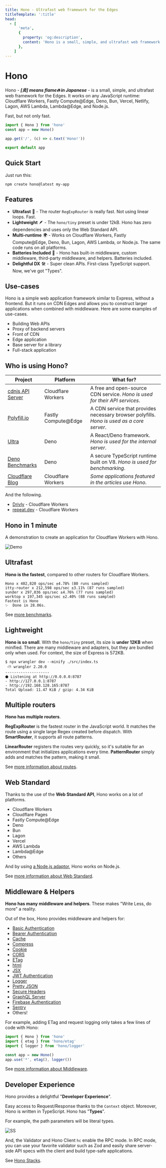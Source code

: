 ```yaml
---
title: Hono - Ultrafast web framework for the Edges
titleTemplate: ':title'
head:
  - [
      'meta',
      {
        property: 'og:description',
        content: 'Hono is a small, simple, and ultrafast web framework for the Edges. It works on Cloudflare Workers, Fastly Compute@Edge, Deno, Bun, Vercel, Netlify, Lagon, AWS Lambda, Lambda@Edge, and Node.js. Fast, but not only fast.',
      },
    ]
---
```


# Hono

Hono - _**\[炎\] means flame🔥 in Japanese**_ - is a small, simple, and ultrafast web framework for the Edges.
It works on any JavaScript runtime: Cloudflare Workers, Fastly Compute@Edge, Deno, Bun, Vercel, Netlify, Lagon, AWS Lambda, Lambda@Edge, and Node.js.

Fast, but not only fast.

```ts
import { Hono } from 'hono'
const app = new Hono()

app.get('/', (c) => c.text('Hono!'))

export default app
```

## Quick Start

Just run this:

```
npm create hono@latest my-app
```

## Features

- **Ultrafast** 🚀 - The router `RegExpRouter` is really fast. Not using linear loops. Fast.
- **Lightweight** 🪶 - The `hono/tiny` preset is under 12kB. Hono has zero dependencies and uses only the Web Standard API.
- **Multi-runtime** 🌍 - Works on Cloudflare Workers, Fastly Compute@Edge, Deno, Bun, Lagon, AWS Lambda, or Node.js. The same code runs on all platforms.
- **Batteries Included** 🔋 - Hono has built-in middleware, custom middleware, third-party middleware, and helpers. Batteries included.
- **Delightful DX** 🛠️ - Super clean APIs. First-class TypeScript support. Now, we've got "Types".

## Use-cases

Hono is a simple web application framework similar to Express, without a frontend.
But it runs on CDN Edges and allows you to construct larger applications when combined with middleware.
Here are some examples of use-cases.

- Building Web APIs
- Proxy of backend servers
- Front of CDN
- Edge application
- Base server for a library
- Full-stack application

## Who is using Hono?

| Project                                         | Platform            | What for?                                                                                 |
| ----------------------------------------------- | ------------------- | ----------------------------------------------------------------------------------------- |
| [cdnjs API Server](https://cdnjs.com/api)       | Cloudflare Workers  | A free and open-source CDN service. _Hono is used for their API services_.                |
| [Polyfill.io](https://www.polyfill.io/v3/)      | Fastly Compute@Edge | A CDN service that provides necessary browser polyfills. _Hono is used as a core server_. |
| [Ultra](https://ultrajs.dev)                    | Deno                | A React/Deno framework. _Hono is used for the internal server_.                           |
| [Deno Benchmarks](https://deno.land/benchmarks) | Deno                | A secure TypeScript runtime built on V8. _Hono is used for benchmarking_.                 |
| [Cloudflare Blog](https://blog.cloudflare.com)  | Cloudflare Workers  | _Some applications featured in the articles use Hono_.                                    |

And the following.

- [Drivly](https://driv.ly/) - Cloudflare Workers
- [repeat.dev](https://repeat.dev/) - Cloudflare Workers

## Hono in 1 minute

A demonstration to create an application for Cloudflare Workers with Hono.

![Demo](/images/sc.gif)

## Ultrafast

**Hono is the fastest**, compared to other routers for Cloudflare Workers.

```
Hono x 402,820 ops/sec ±4.78% (80 runs sampled)
itty-router x 212,598 ops/sec ±3.11% (87 runs sampled)
sunder x 297,036 ops/sec ±4.76% (77 runs sampled)
worktop x 197,345 ops/sec ±2.40% (88 runs sampled)
Fastest is Hono
✨  Done in 28.06s.
```

See [more benchmarks](/concepts/benchmarks).

## Lightweight

**Hono is so small**. With the `hono/tiny` preset, its size is **under 12KB** when minified. There are many middleware and adapters, but they are bundled only when used. For context, the size of Express is 572KB.

```
$ npx wrangler dev --minify ./src/index.ts
 ⛅️ wrangler 2.20.0
--------------------
⬣ Listening at http://0.0.0.0:8787
- http://127.0.0.1:8787
- http://192.168.128.165:8787
Total Upload: 11.47 KiB / gzip: 4.34 KiB
```

## Multiple routers

**Hono has multiple routers**.

**RegExpRouter** is the fastest router in the JavaScript world. It matches the route using a single large Regex created before dispatch. With **SmartRouter**, it supports all route patterns.

**LinearRouter** registers the routes very quickly, so it's suitable for an environment that initializes applications every time. **PatternRouter** simply adds and matches the pattern, making it small.

See [more information about routes](/concepts/routers).

## Web Standard

Thanks to the use of the **Web Standard API**, Hono works on a lot of platforms.

- Cloudflare Workers
- Cloudflare Pages
- Fastly Compute@Edge
- Deno
- Bun
- Lagon
- Vercel
- AWS Lambda
- Lambda@Edge
- Others

And by using [a Node.js adaptor](https://github.com/honojs/node-server), Hono works on Node.js.

See [more information about Web Standard](/concepts/web-standard).

## Middleware & Helpers

**Hono has many middleware and helpers**. These makes "Write Less, do more" a reality.

Out of the box, Hono provides middleware and helpers for:

- [Basic Authentication](/middleware/builtin/basic-auth)
- [Bearer Authentication](/middleware/builtin/bearer-auth)
- [Cache](/middleware/builtin/cache)
- [Compress](/middleware/builtin/compress)
- [Cookie](/helpers/cookie)
- [CORS](/middleware/builtin/cors)
- [ETag](/middleware/builtin/etag)
- [html](/helpers/html)
- [JSX](/guides/jsx)
- [JWT Authentication](/middleware/builtin/jwt)
- [Logger](/middleware/builtin/logger)
- [Pretty JSON](/middleware/builtin/pretty-json)
- [Secure Headers](/middleware/builtin/secure-headers)
- [GraphQL Server](https://github.com/honojs/middleware/tree/main/packages/graphql-server)
- [Firebase Authentication](https://github.com/honojs/middleware/tree/main/packages/firebase-auth)
- [Sentry](https://github.com/honojs/middleware/tree/main/packages/sentry)
- Others!

For example, adding ETag and request logging only takes a few lines of code with Hono:

```ts
import { Hono } from 'hono'
import { etag } from 'hono/etag'
import { logger } from 'hono/logger'

const app = new Hono()
app.use('*', etag(), logger())
```

See [more information about Middleware](/concepts/middleware).

## Developer Experience

Hono provides a delightful "**Developer Experience**".

Easy access to Request/Response thanks to the `Context` object.
Moreover, Hono is written in TypeScript. Hono has "**Types**".

For example, the path parameters will be literal types.

![SS](/images/ss.png)

And, the Validator and Hono Client `hc` enable the RPC mode. In RPC mode,
you can use your favorite validator such as Zod and easily share server-side API specs with the client and build type-safe applications.

See [Hono Stacks](/concepts/stacks).
